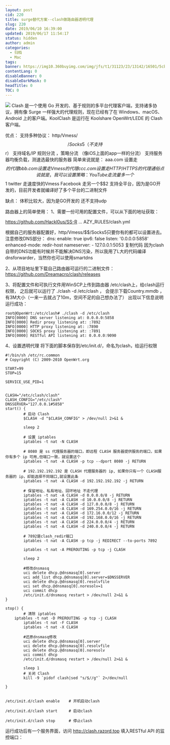 ```yaml
---
layout: post
cid: 220
title: surge替代方案--clash做路由器透明代理
slug: 220
date: 2019/06/10 16:39:00
updated: 2019/06/17 11:54:17
status: hidden
author: admin
categories: 
  - 归档
  - Mac
tags: 
banner: https://img10.360buyimg.com/img/jfs/t1/31123/23/13142/16501/5cb9b83cE4d9065ba/c7fd935e5357800f.png
contentLang: 0
disableBanner: 0
disableDarkMask: 0
headTitle: 0
TOC: 0
---
```



![](https://img10.360buyimg.com/img/jfs/t1/31123/23/13142/16501/5cb9b83cE4d9065ba/c7fd935e5357800f.png)
Clash 是一个使用 Go 开发的、基于规则的多平台代理客户端，支持诸多协议，拥有像 Surge 一样强大的代理规则，现在已经有了在 Windows、macOS、Android 上的客户端。KoolClash 是运行在 Koolshare OpenWrt/LEDE 的 Clash 客户端。

优点：
支持多种协议： http/Vmess/$$/Socks5 （不支持$$r）
支持域名/IP 规则分流 ，策略分流 （像iOS上面的app一样的分流）
支持服务器均衡负载，测速选最快的服务器
简单来说就是：
aaa.com 设置走 $$的代理
bbb.com 设置走Vmess的代理
ccc.com 设置走HTTP/HTTPS的代理
通俗点说就是，我可以设置策略：
YouTube 走流量多一个$$1
twitter 走速度快的Vmess
Facebook 走另一个$$2
支持全平台，因为是GO开发的，目前开发者就编译好了多个平台的二进制文件

缺点：
体积比较大，因为是GO开发的
还不支持udp


路由器上的简单使用：
1、需要一份可用的配置文件，可以从下面的地址获取：

https://github.com/Hackl0us/SS-R ... AZY_RULES/clash.yml

根据自己的服务器配置好，http/Vmess/$$/Socks5只要你有的都可以设置进去。
注意修改DNS部分：
dns:
  enable: true
  ipv6: false
  listen: '0.0.0.0:5858'
  enhanced-mode: redir-host
  nameserver:
    - 127.0.0.1:5053
复制代码
因为clash自带的DNS功能有时候并不能解决DNS污染，所以我用了L大的代码编译dnsforwarder，当然你也可以使用smartdns


2、从项目地址里下载自己路由器可运行的二进制文件：
https://github.com/Dreamacro/clash/releases

3、将配置文件和可执行文件用WinSCP上传到路由器 /etc/clash上，给clash运行权限，  之后就可以运行了   ./clash -d /etc/clash ， 会提示下载Country.mmdb ，有3M大小（一来一去就占了10m，空间不足的自己想办法了）
     出现以下信息说明运行成功：

    root@OpenWrt:/etc/clash# ./clash -d /etc/clash
    INFO[0000] DNS server listening at: 0.0.0.0:5858        
    INFO[0000] Redir proxy listening at: :7892              
    INFO[0000] HTTP proxy listening at: :7890               
    INFO[0000] SOCKS proxy listening at: :7891              
    INFO[0000] RESTful API listening at: 0.0.0.0:9090



4、设置透明代理
  将下面的脚本保存到/etc/init.d/，命名为clash，给运行权限

    #!/bin/sh /etc/rc.common
    # Copyright (C) 2009-2010 OpenWrt.org
    
    START=99
    STOP=15
    
    SERVICE_USE_PID=1
    
    
    CLASH="/etc/clash/clash"
    CLASH_CONFIG="/etc/clash"
    DNSSERVER="127.0.0.1#5858"
    start() {
            # 启动 Clash
            $CLASH -d "$CLASH_CONFIG" > /dev/null 2>&1 &
            
            sleep 2
            
            # 设置 iptables
            iptables -t nat -N CLASH
            
            # 8080 是 ss 代理服务器的端口，即远程 CLASH 服务器提供服务的端口，如果你有多个 ip 可用,但端口一致，就设置这个
            iptables -t nat -A CLASH -p tcp --dport 8080 -j RETURN
            
            # 192.192.192.192 是 CLASH 代理服务器的 ip, 如果你只有一个 CLASH服务器的 ip，却能选择不同端口,就设置此条
            iptables -t nat -A CLASH -d 192.192.192.192 -j RETURN
            
            # 保留地址、私有地址、回环地址 不走代理
            iptables -t nat -A CLASH -d 0.0.0.0/8 -j RETURN
            iptables -t nat -A CLASH -d 10.0.0.0/8 -j RETURN
            iptables -t nat -A CLASH -d 127.0.0.0/8 -j RETURN
            iptables -t nat -A CLASH -d 169.254.0.0/16 -j RETURN
            iptables -t nat -A CLASH -d 172.16.0.0/12 -j RETURN
            iptables -t nat -A CLASH -d 192.168.0.0/16 -j RETURN
            iptables -t nat -A CLASH -d 224.0.0.0/4 -j RETURN
            iptables -t nat -A CLASH -d 240.0.0.0/4 -j RETURN
            
            # 7892是clash_redir端口
            iptables -t nat -A CLASH -p tcp -j REDIRECT --to-ports 7892
            
            iptables -t nat -A PREROUTING -p tcp -j CLASH
                    
            sleep 2
            
            #修改dnsmasq
            uci delete dhcp.@dnsmasq[0].server
            uci add_list dhcp.@dnsmasq[0].server=$DNSSERVER
            uci delete dhcp.@dnsmasq[0].resolvfile
            uci set dhcp.@dnsmasq[0].noresolv=1
            uci commit dhcp
            /etc/init.d/dnsmasq restart > /dev/null 2>&1 &
    }
    
    stop() {
            # 清除 iptables
        iptables -t nat -D PREROUTING -p tcp -j CLASH
            iptables -t nat -F CLASH
            iptables -t nat -X CLASH
            
            #还原dnsmasq修改
            uci delete dhcp.@dnsmasq[0].server
            uci delete dhcp.@dnsmasq[0].resolvfile
            uci delete dhcp.@dnsmasq[0].noresolv
            uci commit dhcp
            /etc/init.d/dnsmasq restart > /dev/null 2>&1 &
            
            sleep 1
            # 关闭 Clash
            kill -9 `pidof clash|sed "s/$//g"` 2>/dev/null
            
    }
    
    
    /etc/init.d/clash enable    # 开机启动clash  
    
    /etc/init.d/clash start     # 启动clash
    
    /etc/init.d/clash stop      # 停止clash
    

运行成功后有一个服务界面，访问   http://clash.razord.top  填入RESTful API 的监控端口：

